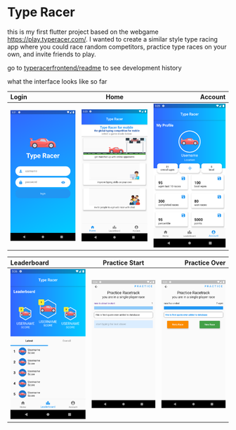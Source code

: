 # Type Racer

this is my first flutter project based on the webgame https://play.typeracer.com/. I wanted to create a similar style type racing app where you could race random competitors, practice type races on your own, and invite friends to play.

go to [typeracerfrontend/readme](typeracerfronteddevhist/README.md) to see development history

what the interface looks like so far

| Login                                   |                    Home                    |                                     Account |
| :-------------------------------------- | :----------------------------------------: | ------------------------------------------: |
| ![login](screenshots/update1/login.png) | ![home](screenshots/update1/gamemodes.png) | ![account](screenshots/update1/account.png) |

| Leaderboard                                         |                    Practice Start                     |                                            Practice Over |
| :-------------------------------------------------- | :---------------------------------------------------: | -------------------------------------------------------: |
| ![leaderboard](screenshots/update1/leaderboard.png) | ![practice_start](screenshots/update1/typingtest.png) | ![practice_over](screenshots/update1/typingtestover.png) |

